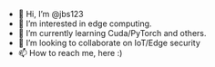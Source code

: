 - 👋 Hi, I’m @jbs123
- 👀 I’m interested in edge computing.
- 🌱 I’m currently learning Cuda/PyTorch and others.
- 💞️ I’m looking to collaborate on IoT/Edge security 
- 📫 How to reach me, here :)

<!---
jbs123/jbs123 is a ✨ special ✨ repository because its `README.md` (this file) appears on your GitHub profile.
You can click the Preview link to take a look at your changes.
--->
